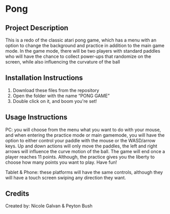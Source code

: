 # **Pong**

## **Project Description**

This is a redo of the classic atari pong game, which has a menu with an option to change the background and practice in addition to the main game mode. In the game mode, there will be two players with standard paddles who will have the chance to collect power-ups that randomize on the screen, while also influencing the curvature of the ball

## Installation Instructions

1. Download these files from the repository
2. Open the folder with the name “PONG GAME”
3. Double click on it, and boom you're set!

## Usage Instructions

PC: you will choose from the menu what you want to do with your mouse, and when entering the practice mode or main gamemode, you will have the option to either control your paddle with the mouse or the WASD/arrow keys. Up and down actions will only move the paddles, the left and right arrows will influence the curve motion of the ball. The game will end once a player reaches 11 points. Although, the practice gives you the liberty to choose how many points you want to play. Have fun!

Tablet & Phone: these platforms will have the same controls, although they will have a touch screen swiping any direction they want.

## Credits

Created by: Nicole Galvan & Peyton Bush

